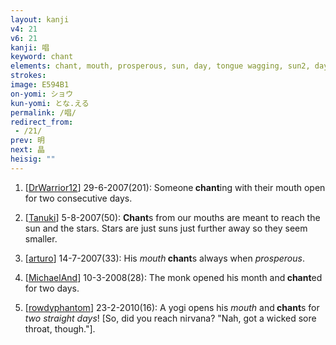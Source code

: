 ```yaml
---
layout: kanji
v4: 21
v6: 21
kanji: 唱
keyword: chant
elements: chant, mouth, prosperous, sun, day, tongue wagging, sun2, day2, tongue wagging2
strokes: 
image: E594B1
on-yomi: ショウ
kun-yomi: とな.える
permalink: /唱/
redirect_from:
 - /21/
prev: 明
next: 晶
heisig: ""
---
```


1) [<a href="http://kanji.koohii.com/profile/DrWarrior12">DrWarrior12</a>] 29-6-2007(201): Someone<strong> chant</strong>ing with their mouth open for two consecutive days.

2) [<a href="http://kanji.koohii.com/profile/Tanuki">Tanuki</a>] 5-8-2007(50): <strong>Chant</strong>s from our mouths are meant to reach the sun and the stars. Stars are just suns just further away so they seem smaller.

3) [<a href="http://kanji.koohii.com/profile/arturo">arturo</a>] 14-7-2007(33): His <em>mouth</em><strong> chant</strong>s always when <em>prosperous</em>.

4) [<a href="http://kanji.koohii.com/profile/MichaelAnd">MichaelAnd</a>] 10-3-2008(28): The monk opened his month and<strong> chant</strong>ed for two days.

5) [<a href="http://kanji.koohii.com/profile/rowdyphantom">rowdyphantom</a>] 23-2-2010(16): A yogi opens his <em>mouth</em> and<strong> chant</strong>s for <em>two straight days</em>! [So, did you reach nirvana? &quot;Nah, got a wicked sore throat, though.&quot;].

